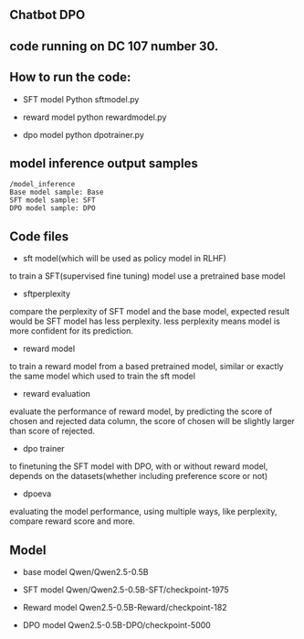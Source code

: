 
## Chatbot DPO
## code running on DC 107 number 30.

## How to run the code:

* SFT model
    Python sftmodel.py

* reward model
    python rewardmodel.py

* dpo model
    python dpotrainer.py


## model inference output samples

    /model_inference
    Base model sample: Base 
    SFT model sample: SFT
    DPO model sample: DPO

## Code files

* sft model(which will be used as policy model in RLHF)

to train a SFT(supervised fine tuning) model use a pretrained base model

* sftperplexity

compare the perplexity of SFT model and the base model, expected result would be SFT model has less perplexity.
less perplexity means model is more confident for its prediction.

* reward model

to train a reward model from a based pretrained model, similar or exactly the same model which used to train the sft model

* reward evaluation

evaluate the performance of reward model, by predicting the score of chosen and rejected data column, 
the score of chosen will be slightly larger than score of rejected. 

* dpo trainer

to finetuning the SFT model with DPO, with or without reward model, depends on the datasets(whether including preference score or not)

* dpoeva

evaluating the model performance, using multiple ways, like perplexity, compare reward score and more.



## Model 
* base model
Qwen/Qwen2.5-0.5B

* SFT model
Qwen/Qwen2.5-0.5B-SFT/checkpoint-1975

* Reward model
Qwen2.5-0.5B-Reward/checkpoint-182

* DPO model
Qwen2.5-0.5B-DPO/checkpoint-5000




